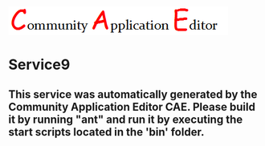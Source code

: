 ![CAE](https://github.com/PhilCAEOrg2/microservice-159/blob/master/img/logo.png)  

Service9
===================


This service was automatically generated by the Community Application Editor CAE. Please build it by running "ant" and run it by executing the start scripts located in the 'bin' folder.
---------------
